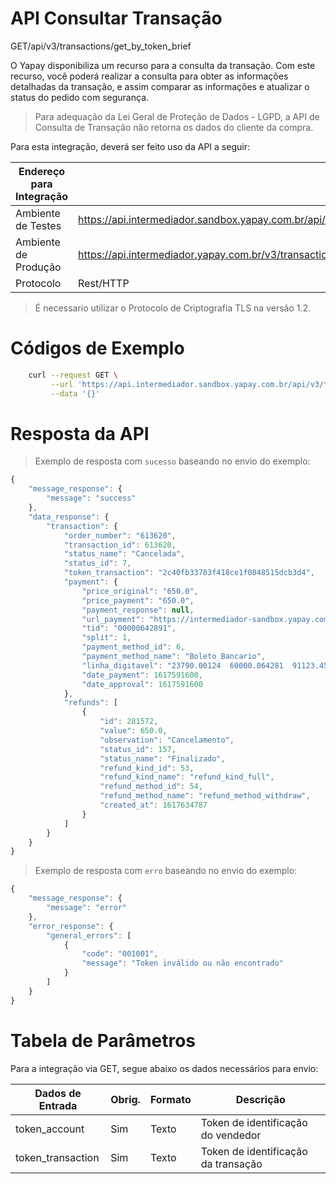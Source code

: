 # API Consultar Transação

<span class="get">GET</span><span class="beforePost">/api/v3/transactions/get_by_token_brief</span>

O Yapay disponibiliza um recurso para a consulta da transação. Com este recurso, você poderá realizar a consulta para obter as informações detalhadas da transação, e assim comparar as informações e atualizar o status do pedido com segurança.

> Para adequação da Lei Geral de Proteção de Dados - LGPD, a API de Consulta de Transação não retorna os dados do cliente da compra.


Para esta integração, deverá ser feito uso da API a seguir:

| Endereço para Integração |                                                                                  |
|--------------------------|---------------------------------------------------------------------------------|
| Ambiente de Testes       | https://api.intermediador.sandbox.yapay.com.br/api/v3/transactions/get_by_token_brief |
| Ambiente de Produção     | https://api.intermediador.yapay.com.br/v3/transactions/get_by_token_brief              |
| Protocolo                | Rest/HTTP                                                                       |

> É necessario utilizar o Protocolo de Criptografia TLS na versão 1.2. 

# Códigos de Exemplo


```bash
    curl --request GET \
         --url 'https://api.intermediador.sandbox.yapay.com.br/api/v3/transactions/get_by_token_brief?token_account=SEU_TOKEN&token_transaction=2c40fb33783f418ce1f0848515dcb3d4' \
         --data '{}'
```


# Resposta da API

> Exemplo de resposta com `sucesso` baseando no envio do exemplo:

```javascript
{
    "message_response": {
        "message": "success"
    },
    "data_response": {
        "transaction": {
            "order_number": "613620",            
            "transaction_id": 613620,
            "status_name": "Cancelada",
            "status_id": 7,
            "token_transaction": "2c40fb33783f418ce1f0848515dcb3d4",
            "payment": {
                "price_original": "650.0",
                "price_payment": "650.0",
                "payment_response": null,
                "url_payment": "https://intermediador-sandbox.yapay.com.br/orders/billet/2c40fb33783f418ce1f0848515dcb3d4",
                "tid": "00000642891",
                "split": 1,
                "payment_method_id": 6,
                "payment_method_name": "Boleto Bancario",
                "linha_digitavel": "23790.00124  60000.064281  91123.456708  7  88310000065000",
                "date_payment": 1617591600,
                "date_approval": 1617591600
            },
            "refunds": [
                {
                    "id": 281572,
                    "value": 650.0,
                    "observation": "Cancelamento",
                    "status_id": 157,
                    "status_name": "Finalizado",
                    "refund_kind_id": 53,
                    "refund_kind_name": "refund_kind_full",
                    "refund_method_id": 54,
                    "refund_method_name": "refund_method_withdraw",
                    "created_at": 1617634787
                }
            ]
        }
    }
}

```


> Exemplo de resposta com `erro` baseando no envio do exemplo:


```javascript
{
    "message_response": {
        "message": "error"
    },
    "error_response": {
        "general_errors": [
            {
                "code": "001001",
                "message": "Token inválido ou não encontrado"
            }
        ]
    }
}
```


# Tabela de Parâmetros

Para a integração via <span class="get">GET</span>, segue abaixo os dados necessários para envio:

| Dados de Entrada                       |  Obrig.  | Formato   | Descrição                                                |
|----------------------------------------|----------|-----------|----------------------------------------------------------|
| token_account                          | Sim      |  Texto    |  Token de identificação do vendedor                      |         
| token_transaction                      | Sim      |  Texto    |  Token de identificação da transação                     |


